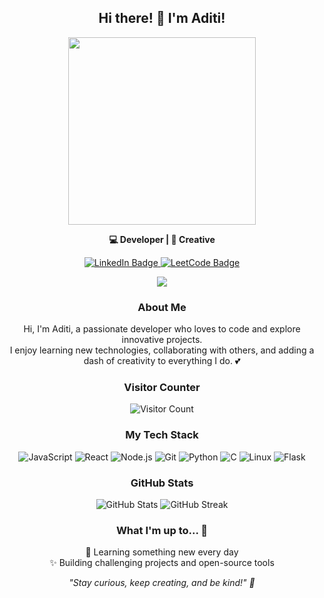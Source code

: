 <!-- Header with Greeting -->
<h2 align="center"> Hi there! 👋 I'm Aditi! </h2>
<p align="center">
  <img src="https://media.giphy.com/media/3o7aCTPPm4OHfRLSH6/giphy.gif" width="300"/>
</p>

<!-- Cute Self-Introduction -->
<p align="center">
  <b>💻 Developer | 🌸 Creative </b>
</p>

<!-- Social Media Badges -->
<p align="center">
  <a href="https://www.linkedin.com/in/aditi-n-pai-1b122b226/">
    <img src="https://img.shields.io/badge/LinkedIn-%230077B5.svg?style=for-the-badge&logo=linkedin&logoColor=white" alt="LinkedIn Badge"/>
  </a>
  <a href="https://leetcode.com/aditi2003pai/">
    <img src="https://img.shields.io/badge/LeetCode-%23F14C4C.svg?style=for-the-badge&logo=leetcode&logoColor=white" alt="LeetCode Badge"/>
  </a>
  <!-- Add more social media badges as needed -->
</p>


<!-- Animated Typing Intro -->
<p align="center">
  <img src="https://readme-typing-svg.herokuapp.com?font=Fira+Code&size=25&pause=2000&center=true&vCenter=true&width=600&lines=Welcome+to+my+profile!+✨;I'm+a+Passionate+Developer+🌱;">
</p>

<!-- About Me Section -->
<h3 align="center"> About Me </h3>
<p align="center">
  Hi, I'm Aditi, a passionate developer who loves to code and explore innovative projects. <br>
  I enjoy learning new technologies, collaborating with others, and adding a dash of creativity to everything I do. 💕
</p>
<!-- Visitor Counter -->
<!-- Visitor Counter -->
<h3 align="center"> Visitor Counter </h3>
<div align="center">
  <img src="https://profile-counter.glitch.me/aditi-pai04/count.svg" alt="Visitor Count"/>
</div>


<!-- Tech Stack Section -->
<h3 align="center"> My Tech Stack </h3>
<p align="center">
  <img src="https://img.shields.io/badge/JavaScript-%23323330.svg?style=for-the-badge&logo=javascript&logoColor=%23F7DF1E" alt="JavaScript"/>
  <img src="https://img.shields.io/badge/React-%2320232a.svg?style=for-the-badge&logo=react&logoColor=%2361DAFB" alt="React"/>
  <img src="https://img.shields.io/badge/Node.js-%23339933.svg?style=for-the-badge&logo=nodedotjs&logoColor=white" alt="Node.js"/>
  <img src="https://img.shields.io/badge/Git-%23F05032.svg?style=for-the-badge&logo=git&logoColor=white" alt="Git"/>
  <img src="https://img.shields.io/badge/Python-%2334A853.svg?style=for-the-badge&logo=python&logoColor=white" alt="Python"/>
  <img src="https://img.shields.io/badge/C-%2300599C.svg?style=for-the-badge&logo=c&logoColor=white" alt="C"/>
  <img src="https://img.shields.io/badge/Linux-%2318D0F2.svg?style=for-the-badge&logo=linux&logoColor=white" alt="Linux"/>
  <img src="https://img.shields.io/badge/flask-%23000.svg?style=for-the-badge&logo=flask&logoColor=white" alt="Flask"/>
</p>

<!-- Fun Stats Section -->
<h3 align="center"> GitHub Stats </h3>
<p align="center">
  <img src="https://github-readme-stats.vercel.app/api?username=aditi-pai04&show_icons=true&theme=tokyonight" alt="GitHub Stats" />
  <img src="https://github-readme-streak-stats.herokuapp.com/?user=aditi-pai04&theme=tokyonight" alt="GitHub Streak" />
</p>

<!-- Custom Cute Section -->
<h3 align="center"> What I'm up to... 🐾 </h3>
<p align="center">
  🌱 Learning something new every day <br>
  ✨ Building challenging projects and open-source tools <br>
</p>

<!-- Footer with Quotes -->
<p align="center">
  <i>"Stay curious, keep creating, and be kind!" 🌟</i>
</p>

<!--
**aditi-pai04/aditi-pai04** is a ✨ _special_ ✨ repository because its `README.md` (this file) appears on your GitHub profile.

Here are some ideas to get you started:

- 🔭 I’m currently working on ...
- 🌱 I’m currently learning ...
- 👯 I’m looking to collaborate on ...
- 🤔 I’m looking for help with ...
- 💬 Ask me about ...
- 📫 How to reach me: ...
- 😄 Pronouns: ...
- ⚡ Fun fact: ...
-->
